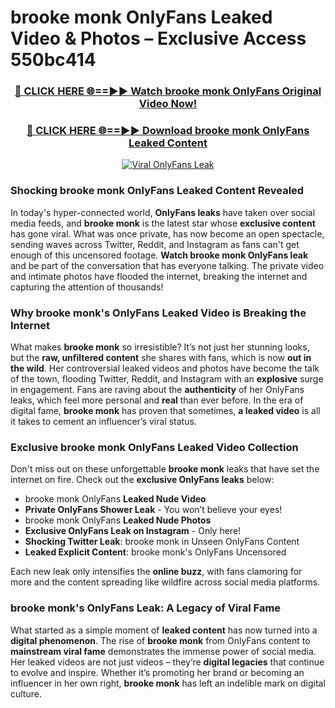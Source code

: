 # brooke monk OnlyFans Leaked Video & Photos – Exclusive Access 550bc414

<div align="center">

### [🔴 CLICK HERE 🌐==►► Watch brooke monk OnlyFans Original Video Now!](https://aff.leakpic.com/?utm_medium=9dac6e3e92780789e695eb65dc45befdb20081c8&utm_campaign=Link_for_leakpic_com_550bc414)

### [🔴 CLICK HERE 🌐==►► Download brooke monk OnlyFans Leaked Content](https://aff.leakpic.com/?utm_medium=9dac6e3e92780789e695eb65dc45befdb20081c8&utm_campaign=Link_for_leakpic_com_550bc414)

[![Viral OnlyFans Leak](https://i.ibb.co.com/xMMVF88/686577567.gif)](https://aff.leakpic.com/?utm_medium=9dac6e3e92780789e695eb65dc45befdb20081c8&utm_campaign=Link_for_leakpic_com_550bc414)

</div>

### Shocking brooke monk OnlyFans Leaked Content Revealed
In today's hyper-connected world, **OnlyFans leaks** have taken over social media feeds, and **brooke monk** is the latest star whose **exclusive content** has gone viral. What was once private, has now become an open spectacle, sending waves across Twitter, Reddit, and Instagram as fans can't get enough of this uncensored footage. 
**Watch brooke monk OnlyFans leak** and be part of the conversation that has everyone talking. The private video and intimate photos have flooded the internet, breaking the internet and capturing the attention of thousands!

### Why brooke monk's OnlyFans Leaked Video is Breaking the Internet
What makes **brooke monk** so irresistible? It’s not just her stunning looks, but the **raw, unfiltered content** she shares with fans, which is now **out in the wild**. Her controversial leaked videos and photos have become the talk of the town, flooding Twitter, Reddit, and Instagram with an **explosive** surge in engagement. 
Fans are raving about the **authenticity** of her OnlyFans leaks, which feel more personal and **real** than ever before. In the era of digital fame, **brooke monk** has proven that sometimes, **a leaked video** is all it takes to cement an influencer’s viral status.

### Exclusive brooke monk OnlyFans Leaked Video Collection
Don't miss out on these unforgettable **brooke monk** leaks that have set the internet on fire. Check out the **exclusive OnlyFans leaks** below:

- brooke monk OnlyFans **Leaked Nude Video**
- **Private OnlyFans Shower Leak** - You won’t believe your eyes!
- brooke monk OnlyFans **Leaked Nude Photos**
- **Exclusive OnlyFans Leak on Instagram** - Only here!
- **Shocking Twitter Leak**: brooke monk in Unseen OnlyFans Content
- **Leaked Explicit Content**: brooke monk's OnlyFans Uncensored

Each new leak only intensifies the **online buzz**, with fans clamoring for more and the content spreading like wildfire across social media platforms.

### brooke monk's OnlyFans Leak: A Legacy of Viral Fame
What started as a simple moment of **leaked content** has now turned into a **digital phenomenon**. The rise of **brooke monk** from OnlyFans content to **mainstream viral fame** demonstrates the immense power of social media. 
Her leaked videos are not just videos – they’re **digital legacies** that continue to evolve and inspire. Whether it’s promoting her brand or becoming an influencer in her own right, **brooke monk** has left an indelible mark on digital culture.

